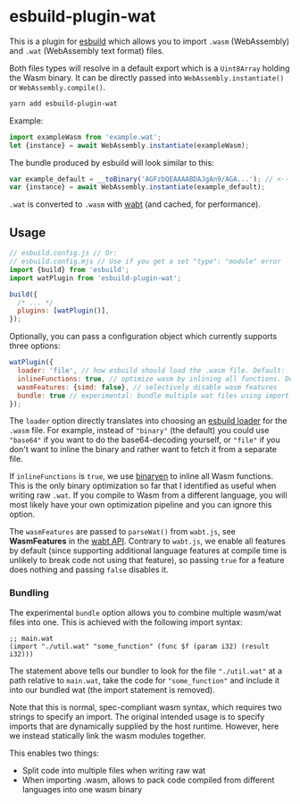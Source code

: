 # esbuild-plugin-wat

This is a plugin for [esbuild](https://esbuild.github.io) which allows you to import `.wasm` (WebAssembly) and `.wat` (WebAssembly text format) files.

Both files types will resolve in a default export which is a `Uint8Array` holding the Wasm binary. It can be directly passed into `WebAssembly.instantiate()` or `WebAssembly.compile()`.

```sh
yarn add esbuild-plugin-wat
```

Example:

```js
import exampleWasm from 'example.wat';
let {instance} = await WebAssembly.instantiate(exampleWasm);
```

The bundle produced by esbuild will look similar to this:

```js
var example_default = __toBinary('AGFzbQEAAAABDAJgAn9/AGA...'); // <-- Wasm binary gets inlined as base64
var {instance} = await WebAssembly.instantiate(example_default);
```

`.wat` is converted to `.wasm` with [wabt](https://github.com/AssemblyScript/wabt.js) (and cached, for performance).

## Usage

```js
// esbuild.config.js // Or:
// esbuild.config.mjs // Use if you get a set "type": "module" error
import {build} from 'esbuild';
import watPlugin from 'esbuild-plugin-wat';

build({
  /* ... */
  plugins: [watPlugin()],
});
```

Optionally, you can pass a configuration object which currently supports three options:

```js
watPlugin({
  loader: 'file', // how esbuild should load the .wasm file. Default: 'binary'
  inlineFunctions: true, // optimize wasm by inlining all functions. Default: false
  wasmFeatures: {simd: false}, // selectively disable wasm features
  bundle: true // experimental: bundle multiple wat files using import syntax. Default: false
});
```

The `loader` option directly translates into choosing an [esbuild loader](https://esbuild.github.io/content-types/) for the `.wasm` file.
For example, instead of `"binary"` (the default) you could use `"base64"` if you want to do the base64-decoding yourself, or `"file"` if you don't want to inline the binary and rather want to fetch it from a separate file.

If `inlineFunctions` is `true`, we use [binaryen](https://github.com/AssemblyScript/binaryen.js) to inline all Wasm functions. This is the only binary optimization so far that I identified as useful when writing raw `.wat`. If you compile to Wasm from a different language, you will most likely have your own optimization pipeline and you can ignore this option.

The `wasmFeatures` are passed to `parseWat()` from `wabt.js`, see **WasmFeatures** in the [wabt API](https://github.com/AssemblyScript/wabt.js#api). Contrary to `wabt.js`, we enable all features by default (since supporting additional language features at compile time is unlikely to break code not using that feature), so passing `true` for a feature does nothing and passing `false` disables it.

### Bundling

The experimental `bundle` option allows you to combine multiple wasm/wat files into one. This is achieved with the following import syntax:

```wat
;; main.wat
(import "./util.wat" "some_function" (func $f (param i32) (result i32)))
```

The statement above tells our bundler to look for the file `"./util.wat"` at a path relative to `main.wat`, take the code for `"some_function"` and include it into our bundled wat (the import statement is removed).

Note that this is normal, spec-compliant wasm syntax, which requires two strings to specify an import. The original intended usage is to specify imports that are dynamically supplied by the host runtime. However, here we instead statically link the wasm modules together.

This enables two things:

* Split code into multiple files when writing raw wat
* When importing .wasm, allows to pack code compiled from different languages into one wasm binary
